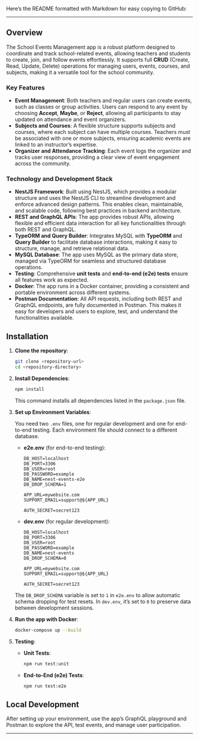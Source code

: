 Here’s the README formatted with Markdown for easy copying to GitHub:

---

## Overview

The School Events Management app is a robust platform designed to coordinate and track school-related events, allowing teachers and students to create, join, and follow events effortlessly. It supports full **CRUD** (Create, Read, Update, Delete) operations for managing users, events, courses, and subjects, making it a versatile tool for the school community.

### Key Features

- **Event Management**: Both teachers and regular users can create events, such as classes or group activities. Users can respond to any event by choosing **Accept**, **Maybe**, or **Reject**, allowing all participants to stay updated on attendance and event organizers.
- **Subjects and Courses**: A flexible structure supports subjects and courses, where each subject can have multiple courses. Teachers must be associated with one or more subjects, ensuring academic events are linked to an instructor’s expertise.
- **Organizer and Attendance Tracking**: Each event logs the organizer and tracks user responses, providing a clear view of event engagement across the community.

### Technology and Development Stack

- **NestJS Framework**: Built using NestJS, which provides a modular structure and uses the NestJS CLI to streamline development and enforce advanced design patterns. This enables clean, maintainable, and scalable code, following best practices in backend architecture.
- **REST and GraphQL APIs**: The app provides robust APIs, allowing flexible and efficient data interaction for all key functionalities through both REST and GraphQL.
- **TypeORM and Query Builder**: Integrates MySQL with **TypeORM** and **Query Builder** to facilitate database interactions, making it easy to structure, manage, and retrieve relational data.
- **MySQL Database**: The app uses MySQL as the primary data store, managed via TypeORM for seamless and structured database operations.
- **Testing**: Comprehensive **unit tests** and **end-to-end (e2e) tests** ensure all features work as expected.
- **Docker**: The app runs in a Docker container, providing a consistent and portable environment across different systems.
- **Postman Documentation**: All API requests, including both REST and GraphQL endpoints, are fully documented in Postman. This makes it easy for developers and users to explore, test, and understand the functionalities available.

## Installation

1. **Clone the repository**:
   ```bash
   git clone <repository-url>
   cd <repository-directory>
   ```

2. **Install Dependencies**:
   ```bash
   npm install
   ```
   This command installs all dependencies listed in the `package.json` file.

3. **Set up Environment Variables**:

   You need two `.env` files, one for regular development and one for end-to-end testing. Each environment file should connect to a different database.

   - **e2e.env** (for end-to-end testing):
     ```env
     DB_HOST=localhost
     DB_PORT=3306
     DB_USER=root
     DB_PASSWORD=example
     DB_NAME=nest-events-e2e
     DB_DROP_SCHEMA=1

     APP_URL=mywebsite.com
     SUPPORT_EMAIL=support@${APP_URL}

     AUTH_SECRET=secret123
     ```

   - **dev.env** (for regular development):
     ```env
     DB_HOST=localhost
     DB_PORT=3306
     DB_USER=root
     DB_PASSWORD=example
     DB_NAME=nest-events
     DB_DROP_SCHEMA=0

     APP_URL=mywebsite.com
     SUPPORT_EMAIL=support@${APP_URL}

     AUTH_SECRET=secret123
     ```

   The `DB_DROP_SCHEMA` variable is set to `1` in `e2e.env` to allow automatic schema dropping for test resets. In `dev.env`, it’s set to `0` to preserve data between development sessions.

4. **Run the app with Docker**:
   ```bash
   docker-compose up --build
   ```

5. **Testing**:
   - **Unit Tests**:
     ```bash
     npm run test:unit
     ```
   - **End-to-End (e2e) Tests**:
     ```bash
     npm run test:e2e
     ```

## Local Development

After setting up your environment, use the app’s GraphQL playground and Postman to explore the API, test events, and manage user participation.

---

